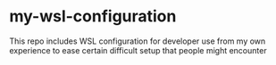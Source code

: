 # my-wsl-configuration
This repo includes WSL configuration for developer use from my own experience to ease certain difficult setup that people might encounter
